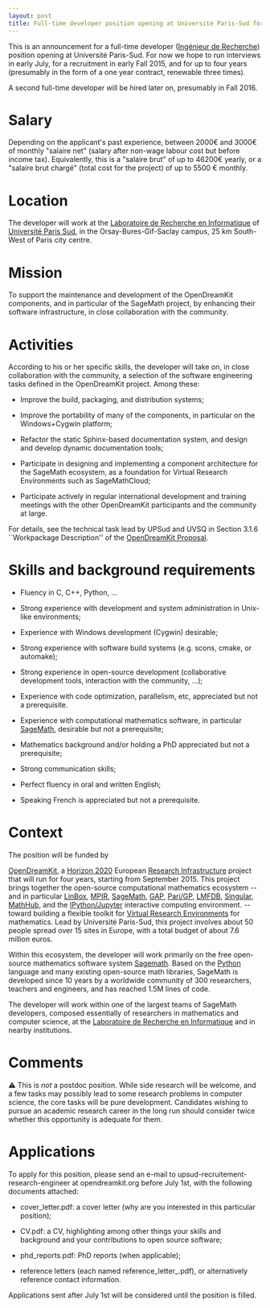```yaml
---
layout: post
title: Full-time developer position opening at Université Paris-Sud for Fall 2015
---
```


This is an announcement for a full-time developer ([Ingénieur de
Recherche](http://fr.wikipedia.org/wiki/Ing%C3%A9nieur_de_recherche))
position opening at Université Paris-Sud. For now we hope to run
interviews in early July, for a recruitment in early Fall 2015, and
for up to four years (presumably in the form of a one year contract,
renewable three times).

A second full-time developer will be hired later on, presumably in Fall 2016.

# Salary

Depending on the applicant's past experience, between 2000€ and 3000€
of monthly "salaire net" (salary after non-wage labour cost but before
income tax). Equivalently, this is a "salaire brut" of up to 46200€
yearly, or a "salaire brut chargé" (total cost for the project) of up
to 5500 € monthly.

# Location

The developer will work at the
[Laboratoire de Recherche en Informatique](http://www.lri.fr) of
[Université Paris Sud](http://www.u-psud.fr), in the
Orsay-Bures-Gif-Saclay campus, 25 km South-West of Paris city centre.

# Mission

To support the maintenance and development of the OpenDreamKit
components, and in particular of the SageMath project, by enhancing
their software infrastructure, in close collaboration with the
community.

# Activities

According to his or her specific skills, the developer will take on, in
close collaboration with the community, a selection of the software
engineering tasks defined in the OpenDreamKit project. Among these:

- Improve the build, packaging, and distribution systems;

- Improve the portability of many of the components, in
  particular on the Windows+Cygwin platform;

- Refactor the static Sphinx-based documentation system, and
  design and develop dynamic documentation tools;

- Participate in designing and implementing a component
  architecture for the SageMath ecosystem, as a foundation for Virtual
  Research Environments such as SageMathCloud;

- Participate actively in regular international development and
  training meetings with the other OpenDreamKit participants and the
  community at large.

For details, see the technical task lead by UPSud and UVSQ in
Section 3.1.6 ``Workpackage Description'' of the
[OpenDreamKit Proposal](https://github.com/OpenDreamKit/OpenDreamKit/raw/master/Proposal/proposal-www.pdf).


# Skills and background requirements

- Fluency in C, C++, Python, ...

- Strong experience with development and system administration in
  Unix-like environments;

- Experience with Windows development (Cygwin) desirable;

- Strong experience with software build systems (e.g. scons, cmake, or automake);

- Strong experience in open-source development (collaborative
  development tools, interaction with the community, ...);

- Experience with code optimization, parallelism, etc, appreciated but
  not a prerequisite.

- Experience with computational mathematics software, in particular
  [SageMath](http://sagemath.org), desirable but not a prerequisite;

- Mathematics background and/or holding a PhD appreciated but not a
  prerequisite;

- Strong communication skills;

- Perfect fluency in oral and written English;

- Speaking French is appreciated but not a prerequisite.

# Context

The position will be funded by

[OpenDreamKit](http://opendreamkit.org), a
[Horizon 2020](https://ec.europa.eu/programmes/horizon2020/)
European [Research Infrastructure](https://ec.europa.eu/programmes/horizon2020/en/h2020-section/european-research-infrastructures-including-e-infrastructures)
project that will run for four years, starting from September
2015. This project brings together the open-source computational
mathematics ecosystem -- and in particular
[LinBox](http://linalg.org/),
[MPIR](http://mpir.org),
[SageMath](http://sagemath.org/),
[GAP](http://www.gap-system.org/),
[Pari/GP](http://pari.math.u-bordeaux.fr/),
[LMFDB](http://lmfdb.org/),
[Singular](http://www.singular.uni-kl.de/),
[MathHub](https://mathhub.info/),
and the
[IPython/Jupyter](http://jupyter.org/) interactive computing
environment.
-- toward building a
flexible toolkit for
[Virtual Research Environments](http://www.2020-horizon.com/e-Infrastructures-for-virtual-research-environments-%28VRE%29-i1490.html)
for mathematics. Lead by Université Paris-Sud, this project involves
about 50 people spread over 15 sites in Europe, with a total budget of
about 7.6 million euros.

Within this ecosystem, the developer will work primarily on the free
open-source mathematics software system
[Sagemath](http://sagemath.org). Based on the
[Python](http://www.python.org) language and many existing open-source
math libraries, SageMath is developed since 10 years by a worldwide
community of 300 researchers, teachers and engineers, and has reached
1.5M lines of code.

The developer will work within one of the largest teams of SageMath
developers, composed essentially of researchers in mathematics and
computer science, at the [Laboratoire de Recherche en
Informatique](http://www.lri.fr/) and in nearby institutions.


# Comments

:warning: This is *not* a postdoc position. While side research will
be welcome, and a few tasks may possibly lead to some research
problems in computer science, the core tasks will be pure
development. Candidates wishing to pursue an academic research career
in the long run should consider twice whether this opportunity is
adequate for them.

# Applications

To apply for this position, please send an e-mail to
upsud-recruitement-research-engineer at opendreamkit.org before July
1st, with the following documents attached:

- cover_letter.pdf: a cover letter (why are you interested in this particular position);

- CV.pdf: a CV, highlighting among other things your skills and
  background and your contributions to open source software;

- phd_reports.pdf: PhD reports (when applicable);

- reference letters (each named reference_letter_<contactname>.pdf),
  or alternatively reference contact information.

Applications sent after July 1st will be considered until the position
is filled.
